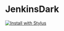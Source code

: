 # JenkinsDark

[![Install with Stylus](https://img.shields.io/badge/Install%20with-Stylus-00adad.svg)][Install with Stylus]

 [Install with Stylus]: https://github.com/couchoud-t/JenkinsDark/raw/refs/heads/main/JenkinsDark.user.css
